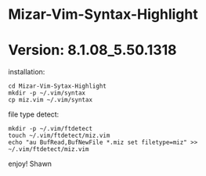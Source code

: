 # Mizar-Vim-Syntax-Highlight
# Version: 8.1.08_5.50.1318

installation:

```
cd Mizar-Vim-Sytax-Highlight
mkdir -p ~/.vim/syntax
cp miz.vim ~/.vim/syntax
```

file type detect:

```
mkdir -p ~/.vim/ftdetect
touch ~/.vim/ftdetect/miz.vim
echo "au BufRead,BufNewFile *.miz set filetype=miz" >> ~/.vim/ftdetect/miz.vim
```

enjoy!
Shawn
